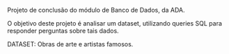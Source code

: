 Projeto de conclusão do módulo de Banco de Dados, da ADA.

O objetivo deste projeto é analisar um dataset, utilizando queries SQL para responder perguntas sobre tais dados.

DATASET: Obras de arte e artistas famosos.
